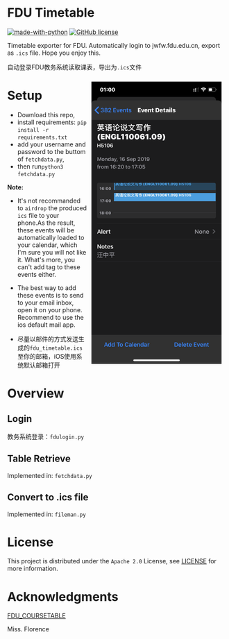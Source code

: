 # FDU Timetable
[![made-with-python](https://img.shields.io/badge/Made%20with-Python-1f425f.svg)](https://www.python.org/)
[![GitHub license](https://img.shields.io/badge/license-Apache%202.0-blue)](https://github.com/Liu-Molin/FDU_Timetable/blob/master/LICENCE)

Timetable exporter for FDU. Automatically login to jwfw.fdu.edu.cn, export as `.ics` file. Hope you enjoy this.

自动登录FDU教务系统读取课表，导出为`.ics`文件


<center>
<div style="float:right;border:solid 1px 000;margin:10px;"><img src="./img/IMG_0636.PNG" width="300"/></div>
</center>


# Setup
- Download this repo, 
- install requirements: `pip install -r requirements.txt`
- add your username and password to the buttom of `fetchdata.py`, 
- then run`python3 fetchdata.py`

**Note:** 

- It's not recommanded to `airdrop` the produced `ics` file to your phone.As the result, these events will be automatically loaded to your calendar, which I'm sure you will not like it. What's more, you can't add tag to these events either.

- The best way to add these events is to send to your email inbox,
  open it on your phone. Recommend to use the ios default mail app.

- 尽量以邮件的方式发送生成的`fdu_timetable.ics`至你的邮箱，iOS使用系统默认邮箱打开

# Overview
## Login
教务系统登录：`fdulogin.py`

## Table Retrieve
Implemented in: `fetchdata.py`

## Convert to .ics file
Implemented in: `fileman.py`

# License
This project is distributed under the `Apache 2.0` License, see [LICENSE](https://github.com/Liu-Molin/FDU_Timetable/blob/master/LICENCE) for more information.

# Acknowledgments
[FDU_COURSETABLE](https://github.com/syz913/FDU_COURSETABLE)

Miss. Florence
